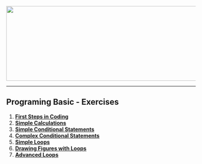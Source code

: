 <a href="#"><img src="https://www.jobs.bg/assets/logo/2017-09-01/b_6e048c01c340d967f2a6e540e9825d46.png" width="1000" height="200" ></img></a>

---
## <b>Programing Basic - Exercises</b>
1.  <a href="#" > <b>First Steps in Coding</b> </a> 
2.  <a href="#" > <b>Simple Calculations </b></a> 
3.  <a href="#" > <b>Simple Conditional Statements</b> </a> 
4.  <a href="#" > <b>Complex Conditional Statements</b> </a> 
5.  <a href="#" > <b>Simple Loops</b> </a> 
6.  <a href="#" > <b>Drawing Figures with Loops</b> </a> 
7.  <a href="#" > <b>Advanced Loops</b> </a> 

